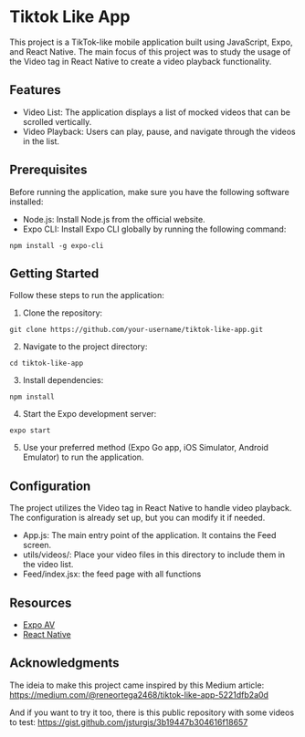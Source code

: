 # Tiktok Like App
This project is a TikTok-like mobile application built using JavaScript, Expo, and React Native. The main focus of this project was to study the usage of the Video tag in React Native to create a video playback functionality.

## Features
 - Video List: The application displays a list of mocked videos that can be scrolled vertically.
 - Video Playback: Users can play, pause, and navigate through the videos in the list.

## Prerequisites
Before running the application, make sure you have the following software installed:

 - Node.js: Install Node.js from the official website.
 - Expo CLI: Install Expo CLI globally by running the following command:
```shell
npm install -g expo-cli
```

## Getting Started
Follow these steps to run the application:

1. Clone the repository:
```shell
git clone https://github.com/your-username/tiktok-like-app.git
```

2. Navigate to the project directory:
```shell
cd tiktok-like-app
```

3. Install dependencies:
```shell
npm install
```

4. Start the Expo development server:
```shell
expo start
```

5. Use your preferred method (Expo Go app, iOS Simulator, Android Emulator) to run the application.

## Configuration
The project utilizes the Video tag in React Native to handle video playback. The configuration is already set up, but you can modify it if needed.

 - App.js: The main entry point of the application. It contains the Feed screen.
 - utils/videos/: Place your video files in this directory to include them in the video list.
 - Feed/index.jsx: the feed page with all functions

## Resources
 - [Expo AV](https://docs.expo.dev/versions/latest/sdk/av/)
 - [React Native](https://reactnative.dev/)

## Acknowledgments
The ideia to make this project came inspired by this Medium article: https://medium.com/@reneortega2468/tiktok-like-app-5221dfb2a0d

And if you want to try it too, there is this public repository with some videos to test: https://gist.github.com/jsturgis/3b19447b304616f18657
